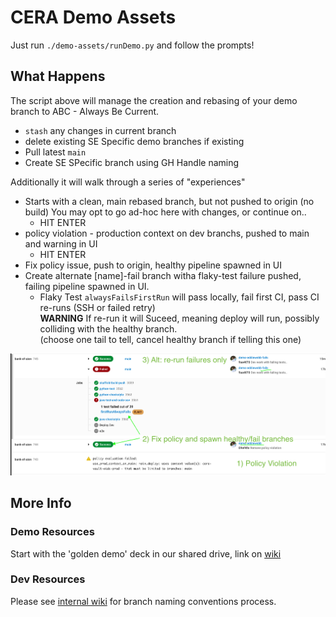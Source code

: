 # CERA Demo Assets

Just run `./demo-assets/runDemo.py` and follow the prompts!


## What Happens

The script above will manage the creation and rebasing of your demo branch to ABC - Always Be Current.

- `stash` any changes in current branch
- delete existing SE Specific demo branches if existing
- Pull latest `main`
- Create SE SPecific branch using GH Handle naming
  

Additionally it will walk through a series of "experiences"

- Starts with a clean, main rebased branch, but not pushed to origin (no build)
  You may opt to go ad-hoc here with changes, or continue on..
  - HIT ENTER
- policy violation - production context on dev branchs, pushed to main and warning in UI
  - HIT ENTER
- Fix policy issue, push to origin, healthy pipeline spawned in UI
- Create alternate [name]-fail branch witha flaky-test failure pushed, failing pipeline spawned in UI.
  - Flaky Test `alwaysFailsFirstRun` will pass locally, fail first CI, pass CI re-runs (SSH or failed retry)  
  **WARNING** If re-run it will Suceed, meaning deploy will run, possibly colliding with the healthy branch.  
  (choose one tail to tell, cancel healthy branch if telling this one)
  
![Example result in UI](resources/ui-result.png)

## More Info

### Demo Resources

Start with the 'golden demo' deck in our shared drive, link on [wiki](https://circleci.atlassian.net/wiki/spaces/REV/pages/6836781833/Demoing+for+Discovery)

### Dev Resources

Please see [internal wiki](https://circleci.atlassian.net/wiki/spaces/CE/pages/6826524690/CERA+Demo+App+-+git+Branching+and+Naming+Conventions) for branch naming conventions process.